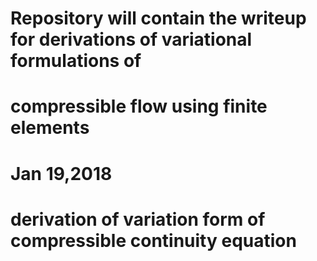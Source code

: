 # Repository will contain the writeup for derivations of variational formulations of
# compressible flow using finite elements

# Jan 19,2018
# derivation of variation form of compressible continuity equation

#
